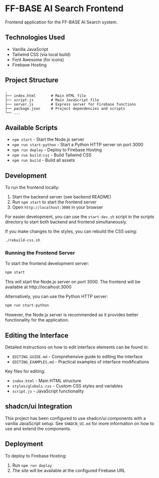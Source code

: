 # FF-BASE AI Search Frontend

Frontend application for the FF-BASE AI Search system.

## Technologies Used

- Vanilla JavaScript
- Tailwind CSS (via local build)
- Font Awesome (for icons)
- Firebase Hosting

## Project Structure

```
.
├── index.html       # Main HTML file
├── script.js        # Main JavaScript file
├── server.js        # Express server for Firebase functions
├── package.json     # Project dependencies and scripts
└── ...
```

## Available Scripts

- `npm start` - Start the Node.js server
- `npm run start-python` - Start a Python HTTP server on port 3000
- `npm run deploy` - Deploy to Firebase Hosting
- `npm run build:css` - Build Tailwind CSS
- `npm run build` - Build all assets

## Development

To run the frontend locally:

1. Start the backend server (see backend README)
2. Run `npm start` to start the frontend server
3. Open `http://localhost:3000` in your browser

For easier development, you can use the `start-dev.sh` script in the scripts directory to start both backend and frontend simultaneously.

If you make changes to the styles, you can rebuild the CSS using:
```bash
./rebuild-css.sh
```

### Running the Frontend Server

To start the frontend development server:
```bash
npm start
```

This will start the Node.js server on port 3000. The frontend will be available at http://localhost:3000

Alternatively, you can use the Python HTTP server:
```bash
npm run start-python
```

However, the Node.js server is recommended as it provides better functionality for the application.

## Editing the Interface

Detailed instructions on how to edit interface elements can be found in:
- `EDITING_GUIDE.md` - Comprehensive guide to editing the interface
- `EDITING_EXAMPLES.md` - Practical examples of interface modifications

Key files for editing:
- `index.html` - Main HTML structure
- `styles/globals.css` - Custom CSS styles and variables
- `script.js` - JavaScript functionality

## shadcn/ui Integration

This project has been configured to use shadcn/ui components with a vanilla JavaScript setup. 
See `SHADCN_UI.md` for more information on how to use and extend the components.

## Deployment

To deploy to Firebase Hosting:

1. Run `npm run deploy`
2. The site will be available at the configured Firebase URL
